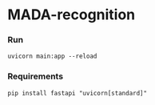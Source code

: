 # MADA-recognition

### Run

```shell
uvicorn main:app --reload
```

### Requirements

```shell
pip install fastapi "uvicorn[standard]"
```